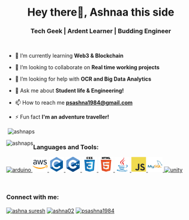 <h1 align="center">Hey there👋, Ashnaa this side</h1>
<h3 align="center">Tech Geek | Ardent Learner | Budding Engineer</h3>

<br>

- 🌱 I’m currently learning **Web3 & Blockchain**

- 👯 I’m looking to collaborate on **Real time working projects**

- 🤝 I’m looking for help with **OCR and Big Data Analytics**

- 💬 Ask me about **Student life & Engineering!**

- 📫 How to reach me **psashna1984@gmail.com**

- ⚡ Fun fact **I'm an adventure traveller!**


<p>&nbsp;<img align="center" src="https://github-readme-stats.vercel.app/api?username=ashnaps&show_icons=true&locale=en" alt="ashnaps" /></p>

<p><img align="left" src="https://github-readme-stats.vercel.app/api/top-langs?username=ashnaps&show_icons=true&locale=en&layout=compact" alt="ashnaps" /></p>



<h3 align="left">Languages and Tools:</h3>
<p align="left"> <a href="https://www.arduino.cc/" target="_blank" rel="noreferrer"> <img src="https://cdn.worldvectorlogo.com/logos/arduino-1.svg" alt="arduino" width="40" height="40"/> </a> <a href="https://aws.amazon.com" target="_blank" rel="noreferrer"> <img src="https://raw.githubusercontent.com/devicons/devicon/master/icons/amazonwebservices/amazonwebservices-original-wordmark.svg" alt="aws" width="40" height="40"/> </a> <a href="https://www.cprogramming.com/" target="_blank" rel="noreferrer"> <img src="https://raw.githubusercontent.com/devicons/devicon/master/icons/c/c-original.svg" alt="c" width="40" height="40"/> </a> <a href="https://www.w3schools.com/cpp/" target="_blank" rel="noreferrer"> <img src="https://raw.githubusercontent.com/devicons/devicon/master/icons/cplusplus/cplusplus-original.svg" alt="cplusplus" width="40" height="40"/> </a> <a href="https://www.w3schools.com/css/" target="_blank" rel="noreferrer"> <img src="https://raw.githubusercontent.com/devicons/devicon/master/icons/css3/css3-original-wordmark.svg" alt="css3" width="40" height="40"/> </a> <a href="https://www.w3.org/html/" target="_blank" rel="noreferrer"> <img src="https://raw.githubusercontent.com/devicons/devicon/master/icons/html5/html5-original-wordmark.svg" alt="html5" width="40" height="40"/> </a> <a href="https://www.java.com" target="_blank" rel="noreferrer"> <img src="https://raw.githubusercontent.com/devicons/devicon/master/icons/java/java-original.svg" alt="java" width="40" height="40"/> </a> <a href="https://developer.mozilla.org/en-US/docs/Web/JavaScript" target="_blank" rel="noreferrer"> <img src="https://raw.githubusercontent.com/devicons/devicon/master/icons/javascript/javascript-original.svg" alt="javascript" width="40" height="40"/> </a> <a href="https://www.mysql.com/" target="_blank" rel="noreferrer"> <img src="https://raw.githubusercontent.com/devicons/devicon/master/icons/mysql/mysql-original-wordmark.svg" alt="mysql" width="40" height="40"/> </a> <a href="https://unity.com/" target="_blank" rel="noreferrer"> <img src="https://www.vectorlogo.zone/logos/unity3d/unity3d-icon.svg" alt="unity" width="40" height="40"/> </a> </p>
<br>
<h3 align="left">Connect with me:</h3>
<p align="left">
<a href="https://linkedin.com/in/ashna suresh" target="blank"><img align="center" src="https://raw.githubusercontent.com/rahuldkjain/github-profile-readme-generator/master/src/images/icons/Social/linked-in-alt.svg" alt="ashna suresh" height="30" width="40" /></a>
<a href="https://www.codechef.com/users/ashna02" target="blank"><img align="center" src="https://cdn.jsdelivr.net/npm/simple-icons@3.1.0/icons/codechef.svg" alt="ashna02" height="30" width="40" /></a>
<a href="https://www.hackerrank.com/psashna1984" target="blank"><img align="center" src="https://raw.githubusercontent.com/rahuldkjain/github-profile-readme-generator/master/src/images/icons/Social/hackerrank.svg" alt="psashna1984" height="30" width="40" /></a>
</p>

